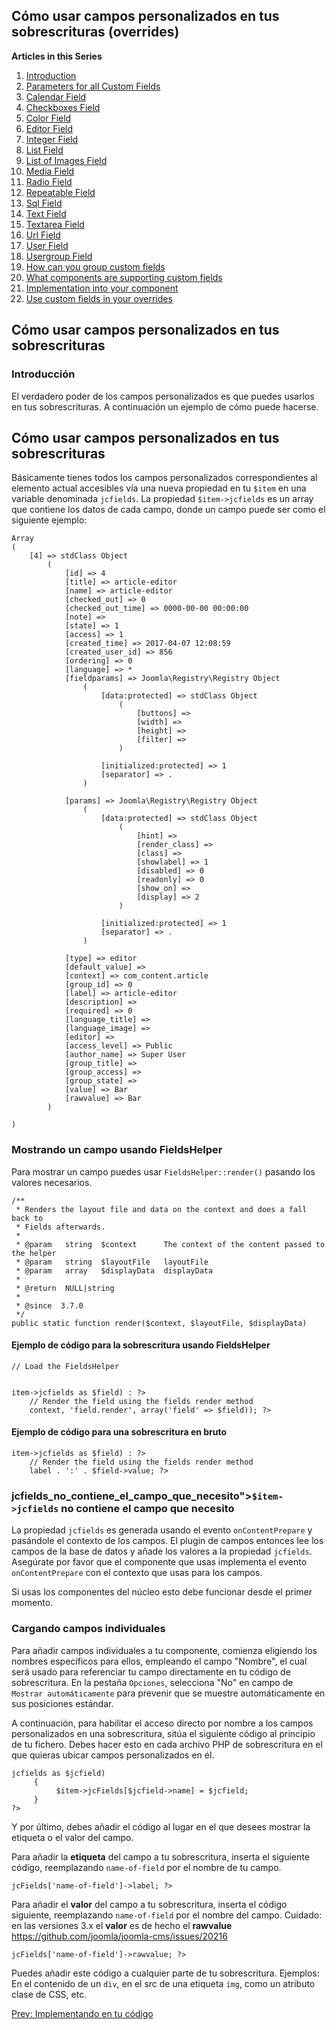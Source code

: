 <!-- Filename: J3.x:Adding_custom_fields/Overrides / Display title: Añadir campos personalizados/Sobrescrituras -->

<span id="section-portal-heading"></span>

## Cómo usar campos personalizados en tus sobrescrituras (overrides)

**Articles in this Series**

1.  [Introduction](https://docs.joomla.org/J3.x:Adding_custom_fields "Special:MyLanguage/J3.x:Adding custom fields")
2.  [Parameters for all Custom
    Fields](https://docs.joomla.org/J3.x:Adding_custom_fields/Parameters_for_all_Custom_Fields "Special:MyLanguage/J3.x:Adding custom fields/Parameters for all Custom Fields")
3.  [Calendar
    Field](https://docs.joomla.org/J3.x:Adding_custom_fields/Calendar_Field "Special:MyLanguage/J3.x:Adding custom fields/Calendar Field")
4.  [Checkboxes
    Field](https://docs.joomla.org/J3.x:Adding_custom_fields/Checkboxes_Field "Special:MyLanguage/J3.x:Adding custom fields/Checkboxes Field")
5.  [Color
    Field](https://docs.joomla.org/J3.x:Adding_custom_fields/Color_Field "Special:MyLanguage/J3.x:Adding custom fields/Color Field")
6.  [Editor
    Field](https://docs.joomla.org/J3.x:Adding_custom_fields/Editor_Field "Special:MyLanguage/J3.x:Adding custom fields/Editor Field")
7.  [Integer
    Field](https://docs.joomla.org/J3.x:Adding_custom_fields/Integer_Field "Special:MyLanguage/J3.x:Adding custom fields/Integer Field")
8.  [List
    Field](https://docs.joomla.org/J3.x:Adding_custom_fields/List_Field "Special:MyLanguage/J3.x:Adding custom fields/List Field")
9.  [List of Images
    Field](https://docs.joomla.org/J3.x:Adding_custom_fields/ListOfImages_Field "Special:MyLanguage/J3.x:Adding custom fields/ListOfImages Field")
10. [Media
    Field](https://docs.joomla.org/J3.x:Adding_custom_fields/Media_Field "Special:MyLanguage/J3.x:Adding custom fields/Media Field")
11. [Radio
    Field](https://docs.joomla.org/J3.x:Adding_custom_fields/Radio_Field "Special:MyLanguage/J3.x:Adding custom fields/Radio Field")
12. [Repeatable
    Field](https://docs.joomla.org/J3.x:Adding_custom_fields/Repeatable_Field "Special:MyLanguage/J3.x:Adding custom fields/Repeatable Field")
13. [Sql
    Field](https://docs.joomla.org/J3.x:Adding_custom_fieldshttps://docs.joomla.org/J3.x:Adding%20custom%20fields/Sql%20Field)
14. [Text
    Field](https://docs.joomla.org/J3.x:Adding_custom_fields/Text_Field "Special:MyLanguage/J3.x:Adding custom fields/Text Field")
15. [Textarea
    Field](https://docs.joomla.org/J3.x:Adding_custom_fields/Textarea_Field "Special:MyLanguage/J3.x:Adding custom fields/Textarea Field")
16. [Url
    Field](https://docs.joomla.org/J3.x:Adding_custom_fields/Url_Field "Special:MyLanguage/J3.x:Adding custom fields/Url Field")
17. [User
    Field](https://docs.joomla.org/J3.x:Adding_custom_fields/User_Field "Special:MyLanguage/J3.x:Adding custom fields/User Field")
18. [Usergroup
    Field](https://docs.joomla.org/J3.x:Adding_custom_fields/Usergroup_Field "Special:MyLanguage/J3.x:Adding custom fields/Usergroup Field")
19. [How can you group custom
    fields](https://docs.joomla.org/J3.x:Adding_custom_fields/How%CC%9E_can_you_group_custom_fields "Special:MyLanguage/J3.x:Adding custom fields/How̞ can you group custom fields")
20. [What components are supporting custom
    fields](https://docs.joomla.org/J3.x:Adding_custom_fields/What_components_are_supporting_custom_fields "Special:MyLanguage/J3.x:Adding custom fields/What components are supporting custom fields")
21. [Implementation into your
    component](https://docs.joomla.org/J3.x:Adding_custom_fields/Implement_into_your_component "Special:MyLanguage/J3.x:Adding custom fields/Implement into your component")
22. [Use custom fields in your
    overrides](https://docs.joomla.org/J3.x:Adding_custom_fields/Overrides "Special:MyLanguage/J3.x:Adding custom fields/Overrides")

## Cómo usar campos personalizados en tus sobrescrituras

### Introducción

El verdadero poder de los campos personalizados es que puedes usarlos en
tus sobrescrituras. A continuación un ejemplo de cómo puede hacerse.

## Cómo usar campos personalizados en tus sobrescrituras

Básicamente tienes todos los campos personalizados correspondientes al
elemento actual accesibles vía una nueva propiedad en tu `$item` en una
variable denominada `jcfields`. La propiedad `$item->jcfields` es un
array que contiene los datos de cada campo, donde un campo puede ser
como el siguiente ejemplo:

    Array
    (
        [4] => stdClass Object
            (
                [id] => 4
                [title] => article-editor
                [name] => article-editor
                [checked_out] => 0
                [checked_out_time] => 0000-00-00 00:00:00
                [note] => 
                [state] => 1
                [access] => 1
                [created_time] => 2017-04-07 12:08:59
                [created_user_id] => 856
                [ordering] => 0
                [language] => *
                [fieldparams] => Joomla\Registry\Registry Object
                    (
                        [data:protected] => stdClass Object
                            (
                                [buttons] => 
                                [width] => 
                                [height] => 
                                [filter] => 
                            )

                        [initialized:protected] => 1
                        [separator] => .
                    )

                [params] => Joomla\Registry\Registry Object
                    (
                        [data:protected] => stdClass Object
                            (
                                [hint] => 
                                [render_class] => 
                                [class] => 
                                [showlabel] => 1
                                [disabled] => 0
                                [readonly] => 0
                                [show_on] => 
                                [display] => 2
                            )

                        [initialized:protected] => 1
                        [separator] => .
                    )

                [type] => editor
                [default_value] => 
                [context] => com_content.article
                [group_id] => 0
                [label] => article-editor
                [description] => 
                [required] => 0
                [language_title] => 
                [language_image] => 
                [editor] => 
                [access_level] => Public
                [author_name] => Super User
                [group_title] => 
                [group_access] => 
                [group_state] => 
                [value] => Bar
                [rawvalue] => Bar
            )

    )

### Mostrando un campo usando FieldsHelper

Para mostrar un campo puedes usar `FieldsHelper::render()` pasando los
valores necesarios.

    /**
     * Renders the layout file and data on the context and does a fall back to
     * Fields afterwards.
     *
     * @param   string  $context      The context of the content passed to the helper
     * @param   string  $layoutFile   layoutFile
     * @param   array   $displayData  displayData
     *
     * @return  NULL|string
     *
     * @since  3.7.0
     */
    public static function render($context, $layoutFile, $displayData)

#### Ejemplo de código para la sobrescritura usando FieldsHelper

    // Load the FieldsHelper


    item->jcfields as $field) : ?>
        // Render the field using the fields render method
        context, 'field.render', array('field' => $field)); ?>

#### Ejemplo de código para una sobrescritura en bruto

    item->jcfields as $field) : ?>
        // Render the field using the fields render method
        label . ':' . $field->value; ?>

### jcfields_no_contiene_el_campo_que_necesito"\>`$item->jcfields` no contiene el campo que necesito

La propiedad `jcfields` es generada usando el evento `onContentPrepare`
y pasándole el contexto de los campos. El plugin de campos entonces lee
los campos de la base de datos y añade los valores a la propiedad
`jcfields`. Asegúrate por favor que el componente que usas implementa el
evento `onContentPrepare` con el contexto que usas para los campos.

Si usas los componentes del núcleo esto debe funcionar desde el primer
momento.

### Cargando campos individuales

Para añadir campos individuales a tu componente, comienza eligiendo los
nombres específicos para ellos, empleando el campo "Nombre", el cual
será usado para referenciar tu campo directamente en tu código de
sobrescritura. En la pestaña `Opciones`, selecciona "No" en campo de
`Mostrar automáticamente` para prevenir que se muestre automáticamente
en sus posiciones estándar.

A continuación, para habilitar el acceso directo por nombre a los campos
personalizados en una sobrescritura, sitúa el siguiente código al
principio de tu fichero. Debes hacer esto en cada archivo PHP de
sobrescritura en el que quieras ubicar campos personalizados en él.

    jcfields as $jcfield)
         {
              $item->jcFields[$jcfield->name] = $jcfield;
         }
    ?>

Y por último, debes añadir el código al lugar en el que desees mostrar
la etiqueta o el valor del campo.

Para añadir la **etiqueta** del campo a tu sobrescritura, inserta el
siguiente código, reemplazando `name-of-field` por el nombre de tu
campo.

    jcFields['name-of-field']->label; ?>

Para añadir el **valor** del campo a tu sobrescritura, inserta el código
siguiente, reemplazando `name-of-field` por el nombre del campo.
Cuidado: en las versiones 3.x el **valor** es de hecho el **rawvalue**
<a href="https://github.com/joomla/joomla-cms/issues/20216"
class="external free" target="_blank"
rel="nofollow noreferrer noopener">https://github.com/joomla/joomla-cms/issues/20216</a>

    jcFields['name-of-field']->rawvalue; ?>

Puedes añadir este código a cualquier parte de tu sobrescritura.
Ejemplos: En el contenido de un `div`, en el src de una etiqueta `img`,
como un atributo clase de CSS, etc.

<a
href="https://docs.joomla.org/J3.x:Adding_custom_fields/Implement_into_your_component"
id="content-button" class="button expand success">Prev: Implementando en
tu código</a>

